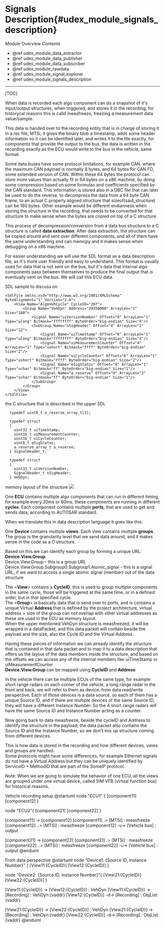 Signals Description{#udex_module_signals_description}
==============

Module Overview Contents
* @ref udex_module_data_extractor
* @ref udex_module_data_publisher
* @ref udex_module_data_subscriber
* @ref udex_module_rawdata
* @ref udex_module_signal_explorer
* @ref udex_module_signals_description
___

[TOC]

When data is recorded each algo component can do a snapshot of it's input/output structures, when triggered, and stores it in the recording, for historycal reasons this is calld measfreeze, freezing a measurement data value/sample. 

This data is handed over to the recording entity that is in charge of storing it in a rec file, MTSi, it gives the binary blob a timestamp, adds some header information so it can be identified later, and writes it to the file exactly, for components that provide the output to the bus, the data is written in the recording exactly as the ECU would write to the bus in the vehicle, same format.

Some data buses have some protocol limitations, for example CAN, where the maximum CAN payload is normally 8 bytes, and 64 bytes for CAN FD, some extended version of CAN. Within these 64 bytes the protocol can store more values than actually fit in 64 bytes on a x86 machine, by doing some compression based on some formulas and coefficients specified by the CAN standard. This information is stored also in a DBC file that can later be used to do the reverse, to decompress the data from a 64 byte CAN frame, to an actual C properly aligned structure that sizeof(said_structure) can be 160 bytes. Other example would be different endianness when storing the structure in the recording, that needs to be converted for that structure to make sense when the bytes are copied on top of a C structure.

This process of decompression/conversion from a data bus structure to a C structure is called **data extraction**. After data extraction, the structure can be copied around and sent over different components, and all of them have the same understanding and can memcpy and it makes sense when debugging on a x86 machine.

For easier understanding we will use the SDL format as a data description file, as it's more user friendly and easy to understand. This format is usually used for data that is not sent on the bus, but it's data that internal algo components pass between themselves to produce the final output that is eventually sent on the bus. We will call this ECU data.

SDL sample to discuss on
```
<SdlFile xmlns:xsd="http://www.w3.org/2001/XMLSchema" ByteAlignment="1" Version="2.0">
	<View Name="AlgoVehCycle" CycleID="207">
		<Group Name="VehDyn" Address="20350000" ArrayLen="1" Size="160">
			<Signal Name="uiVersionNumber" Offset="0" ArrayLen="1" Type="ulong" Bitmask="ffffffff" ByteOrder="big-endian" Size="4"/>
			<SubGroup Name="sSigHeader" Offset="4" ArrayLen="1" Size="12">
				<Signal Name="uiTimeStamp" Offset="0" ArrayLen="1" Type="ulong" Bitmask="ffffffff" ByteOrder="big-endian" Size="4"/>
				<Signal Name="uiMeasurementCounter" Offset="4" ArrayLen="1" Type="ushort" Bitmask="ffff" ByteOrder="big-endian" Size="2"/>
				<Signal Name="uiCycleCounter" Offset="6" ArrayLen="1" Type="ushort" Bitmask="ffff" ByteOrder="big-endian" Size="2"/>
				<Signal Name="eSigStatus" Offset="8" ArrayLen="1" Type="uchar" Bitmask="ff" ByteOrder="big-endian" Size="1"/>
				<Signal Name="a_reserve" Offset="9" ArrayLen="3" Type="uchar" Bitmask="ff" ByteOrder="big-endian" Size="1"/>
			</SubGroup>
		</Group>
	</View>
</SdlFile>
``` 
the C structure that is described in the upper SDL<br>
```
  typedef uint8_t a_reserve_array_t[3];
  
  typedef struct
  {
    uint32_t uiTimeStamp;
    uint16_t uiMeasurementCounter;
    uint16_t uiCycleCounter;
    uint8_t eSigStatus;
    a_reserve_array_t a_reserve;
  } SignalHeader_t;
  
  typedef struct
  {
    uint32_t uiVersionNumber;
    SignalHeader_t sSigHeader;
  } VehDyn;
```
memory layout of the structure
<img src="memory_layout.png">

One **ECU** contains multiple algo components that can run in different timing, for example every 20ms or 60ms, these components are running in different **cycles**. Each component contains multiple **ports**, that are used to get and sends data, according to AUTOSAR standard.

When we translate this in data description language it goes like this:

One **Device** contains multiple **views**. Each view contains multiple **groups**. The group is the granularity level that we send data around, and it makes sense in the code as a C structure.

Based on this we can identify each group by forming a unique URL: **Device.View.Group**<br>
Device.View.Group - this is a group URL<br>
Device.View.Group.Subgroup0.Subgroup1.Atomic_signal - this is a signal URL, if we want to access a single atomic signal (member) out of the data structure

The <**View**> contains a **CycleID**, this is used to group multiple components in the same cycle, those will be triggered at the same time, or in a defined order, but in that specified cycle.<br>
The <**Group**> is basically data that is send over to ports, and is contains a unique Virtual **Address** that is defined by the project architecture, virtual address + size of the group can not overlap with other virtual addresses as these are used in the ECU as memory layout.<br>
When the upper mentioned VehDyn structure is measfreezed, it will be wrapped in a dataPacket, and this data packet will contain beside the payload and the size, also the Cycle ID and the Virtual Address.

Having these pieces of information we can already identify the structure that is contained in that data packet and to map it to a data description that offers us the layout of the data members inside the structure, and based on the offsets we can access any of the internal members like uiTimeStamp or uiMeasurementCounter<br>
**Device.View.Group** can be mapped using **CycleID** and **Address**

In the vehicle there can be multiple ECUs of the same type, for example short range radars on each corner of the vehicle, a long range radar in the front and back, we will refer to them as device, from data read/write perspective. Each of those devices is a data source, so each of them has a unique Source ID, and if there are multiple devices of the same Source ID, they will have a different Instance Number. So the 4 short range radars will have the same Source ID and Instance Number acting as a counter.

Now going back to data measfreeze, beside the cycleID and Address to identify the structure in the payload, the data packet also contains the Source ID and the Instance Number, so we don't mix up structure coming from different devices.

This is how data is stored in the recording and how different devices, views and groups are handled. <br>
Some protocols might have some differences, for example Ethernet signals do not have a Virtual Address but they can be uniquely identified by ServiceID + MethodID that are part of the SomeIP protocol.

Note: When we are going to simulate the behavior of one ECU, all the views are grouped under one virtual device, called SIM VFB (virtual function bus) for historical reasons. 

Vehicle recording setup
@startuml
node "ECU1" {
[component11]
[component12]
}

node "ECU2"{
[component21]
[component22]
}

[component11] -> [component12] 
[component11] .> [MTSi] : measfreeze
[component12] ..> [MTSi] : measfreeze
[component12] -u-> [Vehicle bus] : output

[component21] -> [component22] 
[component21] .> [MTSi] : measfreeze
[component22] ..> [MTSi] : measfreeze
[component22] -u-> [Vehicle bus] : output
@enduml


From data perspective
@startuml
node "Device1: {Source ID, Instance Number}" {
[View11:{CycleID}]
[View12:{CycleID}]
}

node "Device2: {Source ID, Instance Number}"{
[View21:{CycleID}]
[View22:{CycleID}]
}

[View11:{CycleID}] -> [View12:{CycleID}] : VehDyn
[View11:{CycleID}] -> [Recording] : VehDyn:{vaddr}
[View12:{CycleID}] -d-> [Recording] : ObjList:{vaddr}

[View21:{CycleID}] -> [View22:{CycleID}] : VehDyn
[View21:{CycleID}] -> [Recording] : VehDyn:{vaddr}
[View22:{CycleID}] -d-> [Recording] : ObjList:{vaddr}
@enduml
